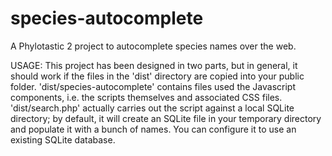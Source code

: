 species-autocomplete
====================

A Phylotastic 2 project to autocomplete species names over the web.

USAGE: This project has been designed in two parts, but in general, it
should work if the files in the 'dist' directory are copied into your
public folder. 'dist/species-autocomplete' contains files used the
Javascript components, i.e. the scripts themselves and associated CSS
files. 'dist/search.php' actually carries out the script against a local
SQLite directory; by default, it will create an SQLite file in your
temporary directory and populate it with a bunch of names. You can 
configure it to use an existing SQLite database.

